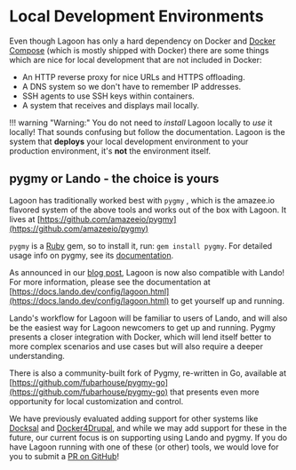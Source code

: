 # Local Development Environments

Even though Lagoon has only a hard dependency on Docker and [Docker Compose](https://docs.docker.com/compose/) \(which is mostly shipped with Docker\) there are some things which are nice for local development that are not included in Docker:

* An HTTP reverse proxy for nice URLs and HTTPS offloading.
* A DNS system so we don't have to remember IP addresses.
* SSH agents to use SSH keys within containers.
* A system that receives and displays mail locally.

!!! warning "Warning:"
    You do not need to _install_ Lagoon locally to _use_ it locally! That sounds confusing but follow the documentation. Lagoon is the system that **deploys** your local development environment to your production environment, it's **not** the environment itself.

## pygmy or Lando - the choice is yours

Lagoon has traditionally worked best with `pygmy` , which is the amazee.io flavored system of the above tools and works out of the box with Lagoon. It lives at [https://github.com/amazeeio/pygmy](https://github.com/amazeeio/pygmy)

`pygmy` is a [Ruby](https://www.ruby-lang.org/en/) gem, so to install it, run: `gem install pygmy`. For detailed usage info on pygmy, see its [documentation](https://pygmy.readthedocs.io/en/master/).

As announced in our [blog post](https://www.amazee.io/blog/post/announcing-lando-integration-for-lagoon), Lagoon is now also compatible with Lando! For more information, please see the documentation at [https://docs.lando.dev/config/lagoon.html](https://docs.lando.dev/config/lagoon.html) to get yourself up and running.

Lando's workflow for Lagoon will be familiar to users of Lando, and will also be the easiest way for Lagoon newcomers to get up and running. Pygmy presents a closer integration with Docker, which will lend itself better to more complex scenarios and use cases but will also require a deeper understanding.

There is also a community-built fork of Pygmy, re-written in Go, available at [https://github.com/fubarhouse/pygmy-go](https://github.com/fubarhouse/pygmy-go) that presents even more opportunity for local customization and control.

We have previously evaluated adding support for other systems like [Docksal](https://docksal.io/) and [Docker4Drupal](https://wodby.com/docs/stacks/drupal/local/), and while we may add support for these in the future, our current focus is on supporting using Lando and pygmy. If you do have Lagoon running with one of these \(or other\) tools, we would love for you to submit a [PR on GitHub](https://github.com/amazeeio/pygmy)!

